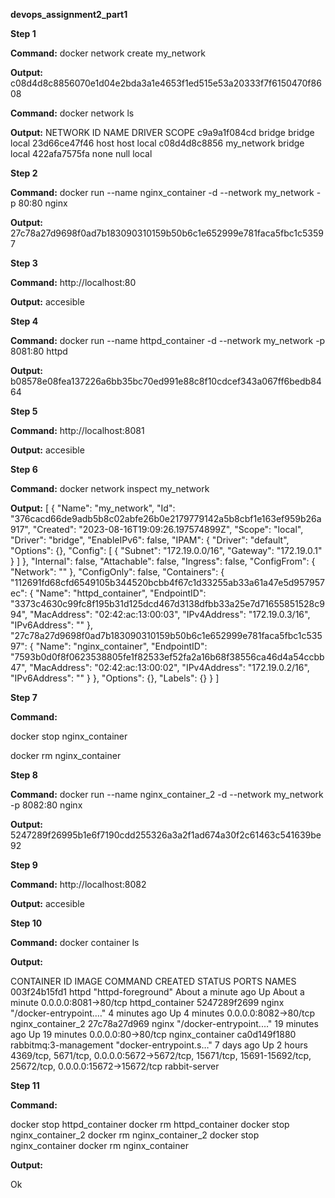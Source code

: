 **devops_assignment2_part1**

**Step 1**

**Command:** docker network create my_network

**Output:** c08d4d8c8856070e1d04e2bda3a1e4653f1ed515e53a20333f7f6150470f8608

**Command:** docker network ls

**Output:** 
NETWORK ID     NAME         DRIVER    SCOPE
c9a9a1f084cd   bridge       bridge    local
23d66ce47f46   host         host      local
c08d4d8c8856   my_network   bridge    local
422afa7575fa   none         null      local

**Step 2**

**Command:** docker run --name nginx_container -d --network my_network -p 80:80 nginx

**Output:** 27c78a27d9698f0ad7b183090310159b50b6c1e652999e781faca5fbc1c53597

**Step 3**

**Command:** http://localhost:80

**Output:** accesible

**Step 4**

**Command:** docker run --name httpd_container -d --network my_network -p 8081:80 httpd

**Output:** b08578e08fea137226a6bb35bc70ed991e88c8f10cdcef343a067ff6bedb8464

**Step 5**

**Command:** http://localhost:8081

**Output:** accesible

**Step 6**

**Command:** docker network inspect my_network

**Output:**
[
    {
        "Name": "my_network",
        "Id": "376cacd66de9adb5b8c02abfe26b0e2179779142a5b8cbf1e163ef959b26a917",
        "Created": "2023-08-16T19:09:26.197574899Z",
        "Scope": "local",
        "Driver": "bridge",
        "EnableIPv6": false,
        "IPAM": {
            "Driver": "default",
            "Options": {},
            "Config": [
                {
                    "Subnet": "172.19.0.0/16",
                    "Gateway": "172.19.0.1"
                }
            ]
        },
        "Internal": false,
        "Attachable": false,
        "Ingress": false,
        "ConfigFrom": {
            "Network": ""
        },
        "ConfigOnly": false,
        "Containers": {
            "112691fd68cfd6549105b344520bcbb4f67c1d33255ab33a61a47e5d957957ec": {
                "Name": "httpd_container",
                "EndpointID": "3373c4630c99fc8f195b31d125dcd467d3138dfbb33a25e7d71655851528c994",
                "MacAddress": "02:42:ac:13:00:03",
                "IPv4Address": "172.19.0.3/16",
                "IPv6Address": ""
            },
            "27c78a27d9698f0ad7b183090310159b50b6c1e652999e781faca5fbc1c53597": {
                "Name": "nginx_container",
                "EndpointID": "7593b0d0f8f0623538805fe1f82533ef52fa2a16b68f38556ca46d4a54ccbb47",
                "MacAddress": "02:42:ac:13:00:02",
                "IPv4Address": "172.19.0.2/16",
                "IPv6Address": ""
            }
        },
        "Options": {},
        "Labels": {}
    }
]

**Step 7**

**Command:** 

docker stop nginx_container

docker rm nginx_container

**Step 8**

**Command:** docker run --name nginx_container_2 -d --network my_network -p 8082:80 nginx

**Output:** 5247289f26995b1e6f7190cdd255326a3a2f1ad674a30f2c61463c541639be92


**Step 9**

**Command:** http://localhost:8082

**Output:** accesible

**Step 10**

**Command:** docker container ls

**Output:** 

CONTAINER ID   IMAGE                   COMMAND                  CREATED              STATUS              PORTS
                                                                                               NAMES
003f24b15fd1   httpd                   "httpd-foreground"       About a minute ago   Up About a minute   0.0.0.0:8081->80/tcp                                                                                          httpd_container
5247289f2699   nginx                   "/docker-entrypoint.…"   4 minutes ago        Up 4 minutes        0.0.0.0:8082->80/tcp                                                                                          nginx_container_2
27c78a27d969   nginx                   "/docker-entrypoint.…"   19 minutes ago       Up 19 minutes       0.0.0.0:80->80/tcp                                                                                            nginx_container
ca0d149f1880   rabbitmq:3-management   "docker-entrypoint.s…"   7 days ago           Up 2 hours          4369/tcp, 5671/tcp, 0.0.0.0:5672->5672/tcp, 15671/tcp, 15691-15692/tcp, 25672/tcp, 0.0.0.0:15672->15672/tcp   rabbit-server


**Step 11**

**Command:** 

docker stop httpd_container
docker rm httpd_container
docker stop nginx_container_2
docker rm nginx_container_2
docker stop nginx_container
docker rm nginx_container

**Output:** 

Ok